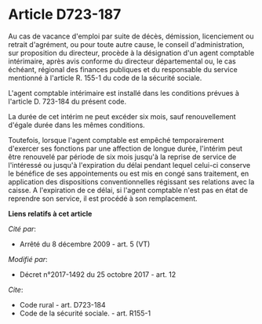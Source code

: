 # Article D723-187

Au cas de vacance d'emploi par suite de décès, démission, licenciement ou retrait d'agrément, ou pour toute autre cause, le
conseil d'administration, sur proposition du directeur, procède à la désignation d'un agent comptable intérimaire, après avis
conforme du directeur départemental ou, le cas échéant, régional des finances publiques et du responsable du service
mentionné à l'article R. 155-1 du code de la sécurité sociale.

L'agent comptable intérimaire est installé dans les conditions prévues à l'article D. 723-184 du présent code.

La durée de cet intérim ne peut excéder six mois, sauf renouvellement d'égale durée dans les mêmes conditions.

Toutefois, lorsque l'agent comptable est empêché temporairement d'exercer ses fonctions par une affection de longue durée,
l'intérim peut être renouvelé par période de six mois jusqu'à la reprise de service de l'intéressé ou jusqu'à l'expiration du
délai pendant lequel celui-ci conserve le bénéfice de ses appointements ou est mis en congé sans traitement, en application
des dispositions conventionnelles régissant ses relations avec la caisse. A l'expiration de ce délai, si l'agent comptable
n'est pas en état de reprendre son service, il est procédé à son remplacement.

**Liens relatifs à cet article**

_Cité par_:

  - Arrêté du 8 décembre 2009 - art. 5 (VT)

_Modifié par_:

  - Décret n°2017-1492 du 25 octobre 2017 - art. 12

_Cite_:

  - Code rural - art. D723-184
  - Code de la sécurité sociale. - art. R155-1
